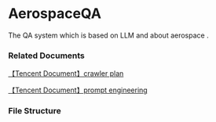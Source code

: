# AerospaceQA

The QA system which is based on LLM and about aerospace .

### Related Documents

[【Tencent Document】crawler plan](https://docs.qq.com/doc/DT3VubFhDenl5cVJj)

[【Tencent Document】prompt engineering](https://docs.qq.com/doc/DT2F0aXpyVkdaWUVI)

### File Structure

```

```
